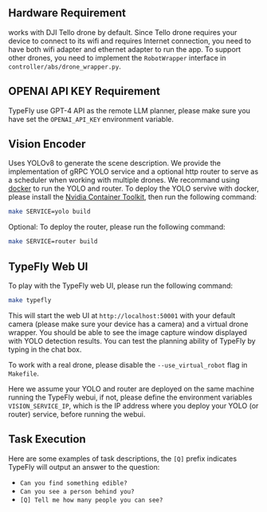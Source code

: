 ## Hardware Requirement
works with DJI Tello drone by default. Since Tello drone requires your device to connect to its wifi and requires Internet connection, you need to have both wifi adapter and ethernet adapter to run the app.
To support other drones, you need to implement the `RobotWrapper` interface in `controller/abs/drone_wrapper.py`.

## OPENAI API KEY Requirement
TypeFly use GPT-4 API as the remote LLM planner, please make sure you have set the `OPENAI_API_KEY` environment variable.

## Vision Encoder
Uses YOLOv8 to generate the scene description. We provide the implementation of gRPC YOLO service and a optional http router to serve as a scheduler when working with multiple drones. We recommand using [docker](https://docs.docker.com/engine/install/ubuntu/) to run the YOLO and router. To deploy the YOLO servive with docker, please install the [Nvidia Container Toolkit](https://docs.nvidia.com/datacenter/cloud-native/container-toolkit/latest/install-guide.html), then run the following command:
```bash
make SERVICE=yolo build
```
Optional: To deploy the router, please run the following command:
```bash
make SERVICE=router build
```

## TypeFly Web UI
To play with the TypeFly web UI, please run the following command:
```bash
make typefly
```
This will start the web UI at `http://localhost:50001` with your default camera (please make sure your device has a camera) and a virtual drone wrapper. You should be able to see the image capture window displayed with YOLO detection results. You can test the planning ability of TypeFly by typing in the chat box. 

To work with a real drone, please disable the `--use_virtual_robot` flag in `Makefile`.

Here we assume your YOLO and router are deployed on the same machine running the TypeFly webui, if not, please define the environment variables `VISION_SERVICE_IP`, which is the IP address where you deploy your YOLO (or router) service, before running the webui.

## Task Execution
Here are some examples of task descriptions, the `[Q]` prefix indicates TypeFly will output an answer to the question:
- `Can you find something edible?`
- `Can you see a person behind you?`
- `[Q] Tell me how many people you can see?`
